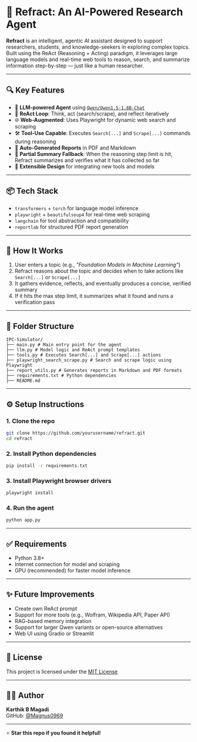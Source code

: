 # 🧠 Refract: An AI-Powered Research Agent

**Refract** is an intelligent, agentic AI assistant designed to support researchers, students, and knowledge-seekers in exploring complex topics.  
Built using the ReAct (Reasoning + Acting) paradigm, it leverages large language models and real-time web tools to reason, search, and summarize information step-by-step — just like a human researcher.

---

## 🔍 Key Features

- 🤖 **LLM-powered Agent** using [`Qwen/Qwen1.5-1.8B-Chat`](https://huggingface.co/Qwen/Qwen1.5-1.8B-Chat)  
- 🧠 **ReAct Loop**: Think, act (search/scrape), and reflect iteratively  
- 🌐 **Web-Augmented**: Uses Playwright for dynamic web search and scraping  
- 🛠️ **Tool-Use Capable**: Executes `Search[...]` and `Scrape[...]` commands during reasoning  
- 📄 **Auto-Generated Reports** in PDF and Markdown  
- 🧪 **Partial Summary Fallback**: When the reasoning step limit is hit, Refract summarizes and verifies what it has collected so far  
- 🧭 **Extensible Design** for integrating new tools and models  

---

## 📦 Tech Stack

- `transformers` + `torch` for language model inference  
- `playwright` + `beautifulsoup4` for real-time web scraping  
- `langchain` for tool abstraction and compatibility  
- `reportlab` for structured PDF report generation  

---

## 🚀 How It Works

1. User enters a topic (e.g., *"Foundation Models in Machine Learning"*)  
2. Refract reasons about the topic and decides when to take actions like `Search[...]` or `Scrape[...]`  
3. It gathers evidence, reflects, and eventually produces a concise, verified summary  
4. If it hits the max step limit, it summarizes what it found and runs a verification pass  

---

## 📁 Folder Structure

```
IPC-Simulator/
├── main.py # Main entry point for the agent
├── llm.py # Model logic and ReAct prompt templates
├── tools.py # Executes Search[...] and Scrape[...] actions
├── playwright_search_scrape.py # Search and scrape logic using Playwright
├── report_utils.py # Generates reports in Markdown and PDF formats
├── requirements.txt # Python dependencies
├── README.md
```


---

## ⚙️ Setup Instructions

### 1. Clone the repo

```bash
git clone https://github.com/yourusername/refract.git
cd refract
```

### 2. Install Python dependencies

```bash
pip install -r requirements.txt
```

### 3. Install Playwright browser drivers

```bash
playwright install
```

### 4. Run the agent

```bash
python app.py
```
---

## ✅ Requirements
- Python 3.8+
- Internet connection for model and scraping
- GPU (recommended) for faster model inference

---

## ✨ Future Improvements
- Create own ReAct prompt
- Support for more tools (e.g., Wolfram, Wikipedia API, Paper API)
- RAG-based memory integration
- Support for larger Qwen variants or open-source alternatives
- Web UI using Gradio or Streamlit

---

## 📜 License

This project is licensed under the [MIT License](LICENSE)

---
## 👨‍💻 Author

**Karthik B Magadi**  
GitHub: [@Magnus0969](https://github.com/Magnus0969)

---

⭐ **Star this repo if you found it helpful!**

